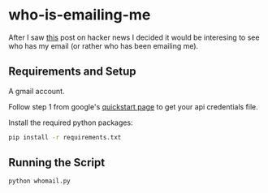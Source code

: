 # who-is-emailing-me

After I saw [this](https://news.ycombinator.com/item?id=18925818) post on hacker news I decided it would be interesing to see who has my email (or rather who has been emailing me).

## Requirements and Setup

A gmail account.

Follow step 1 from google's [quickstart page](https://developers.google.com/gmail/api/quickstart/python) to get your api credentials file.

Install the required python packages:

```sh
pip install -r requirements.txt
```

## Running the Script

```
python whomail.py
```

<!-- ## Script Options

```
python whomail.py  --help
Usage: whomail.py [OPTIONS]

Options:
  --email_dir TEXT       Directory to store email data. Default is ./email_data
  --email_print BOOLEAN  Select whether to print email data as they're being saved. Default is False.
  --help                 Show this message and exit.
``` -->

